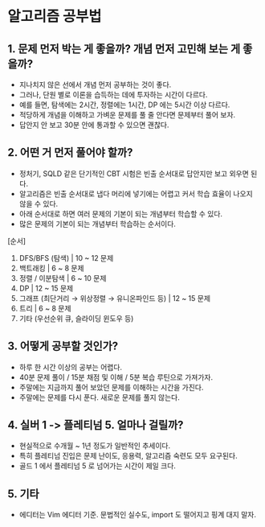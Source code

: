 # 알고리즘 공부법

## 1. 문제 먼저 박는 게 좋을까? 개념 먼저 고민해 보는 게 좋을까?
- 지나치지 않은 선에서 개념 먼저 공부하는 것이 좋다.
- 그러나, 단원 별로 이론을 습득하는 데에 투자하는 시간이 다르다.
- 예를 들면, 탐색에는 2시간, 정렬에는 1시간, DP 에는 5시간 이상 다르다.
- 적당하게 개념을 이해하고 가벼운 문제를 풀 줄 안다면 문제부터 풀어 보자.
- 답안지 안 보고 30분 안에 통과할 수 있으면 괜찮다.

## 2. 어떤 거 먼저 풀어야 할까?

- 정처기, SQLD 같은 단기적인 CBT 시험은 빈출 순서대로 답안지만 보고 외우면 된다.
- 알고리즘은 빈출 순서대로 냅다 머리에 넣기에는 어렵고 커서 학습 효율이 나오지 않을 수 있다.
- 아래 순서대로 하면 여러 문제의 기본이 되는 개념부터 학습할 수 있다.
- 많은 문제의 기본이 되는 개념부터 학습하는 순서이다.

[순서]
1. DFS/BFS (탐색) | 10 ~ 12 문제
2. 백트래킹 | 6 ~ 8 문제
3. 정렬 / 이분탐색 | 6 ~ 10 문제
4. DP | 12 ~ 15 문제
5. 그래프 (최단거리 → 위상정렬 → 유니온파인드 등) | 12 ~ 15 문제
6. 트리 | 6 ~ 8 문제
7. 기타 (우선순위 큐, 슬라이딩 윈도우 등)

## 3. 어떻게 공부할 것인가?
- 하루 한 시간 이상의 공부는 어렵다.
- 40분 문제 풀이 / 15분 채점 및 이해 / 5분 복습 루틴으로 가져가자.
- 주말에는 지금까지 풀어 보았던 문제를 이해하는 시간을 가진다.
- 주말에는 문제를 다시 푼다. 새로운 문제를 풀지 않는다.

## 4. 실버 1 -> 플레티넘 5. 얼마나 걸릴까?
- 현실적으로 수개월 ~ 1년 정도가 일반적인 추세이다.
- 특히 플레티넘 진입은 문제 난이도, 응용력, 알고리즘 숙련도 모두 요구된다.
- 골드 1 에서 플레티넘 5 로 넘어가는 시간이 제일 크다.

## 5. 기타
- 에디터는 Vim 에디터 기준. 문법적인 실수도, import 도 떨어지고 핑계 대지 말자.